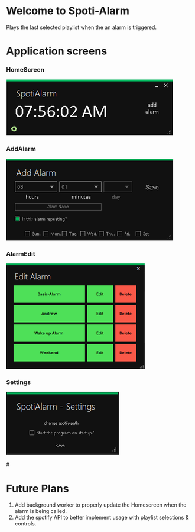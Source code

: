 # Welcome to Spoti-Alarm
Plays the last selected playlist when the an alarm is triggered.

# Application screens
### HomeScreen
<p align="left">
  <img src="Pictures/SpotiMain.PNG" alt="icon">
</p>

### AddAlarm
<p align="left">
  <img src="Pictures/SpotiAddAlarm.png" alt="icon">
</p>

### AlarmEdit
<p align="left">
  <img src="Pictures/SpotiAlarmEdit.PNG" alt="icon">
</p>

### Settings
<p align="left">
  <img src="Pictures/SpotiSettings.PNG" alt="icon">
</p>
#

# Future Plans
1. Add background worker to properly update the Homescreen when the alarm is being called.
2. Add the spotify API to better implement usage with playlist selections & controls. 
